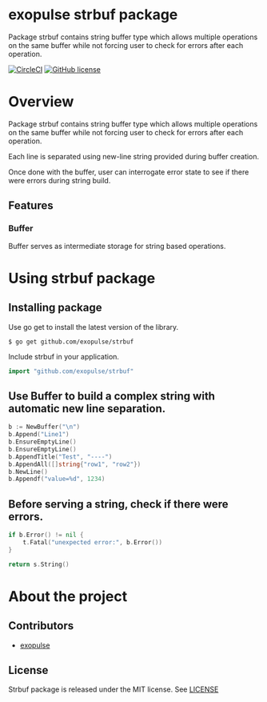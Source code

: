 # exopulse strbuf package
Package strbuf contains string buffer type which allows multiple operations on the same buffer while not forcing user to 
check for errors after each operation.

[![CircleCI](https://circleci.com/gh/exopulse/strbuf.svg?style=svg)](https://circleci.com/gh/exopulse/strbuf)
[![GitHub license](https://img.shields.io/github/license/exopulse/strbuf.svg)](https://github.com/exopulse/strbuf/blob/master/LICENSE)

# Overview

Package strbuf contains string buffer type which allows multiple operations on the same buffer while not forcing user to 
check for errors after each operation.

Each line is separated using new-line string provided during buffer creation.

Once done with the buffer, user can interrogate error state to see if there were errors during string build.

## Features

### Buffer 

Buffer serves as intermediate storage for string based operations.

# Using strbuf package

## Installing package

Use go get to install the latest version of the library.

    $ go get github.com/exopulse/strbuf
 
Include strbuf in your application.
```go
import "github.com/exopulse/strbuf"
```

## Use Buffer to build a complex string with automatic new line separation.
```go
b := NewBuffer("\n")
b.Append("Line1")
b.EnsureEmptyLine()
b.EnsureEmptyLine()
b.AppendTitle("Test", "----")
b.AppendAll([]string{"row1", "row2"})
b.NewLine()
b.Appendf("value=%d", 1234)
```
## Before serving a string, check if there were errors.

```go
if b.Error() != nil {
	t.Fatal("unexpected error:", b.Error())
}

return s.String()
```

# About the project

## Contributors

* [exopulse](https://github.com/exopulse)

## License

Strbuf package is released under the MIT license. See
[LICENSE](https://github.com/exopulse/strbuf/blob/master/LICENSE)
